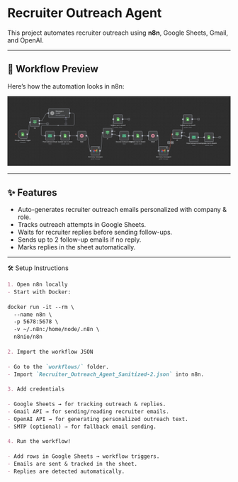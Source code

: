 # Recruiter Outreach Agent 

This project automates recruiter outreach using **n8n**, Google Sheets, Gmail, and OpenAI.  

---

## 🚀 Workflow Preview  

Here’s how the automation looks in n8n:  

![Recruiter Outreach Workflow](./screenshots/workflow.png)

---

## ✨ Features  

- Auto-generates recruiter outreach emails personalized with company & role.  
- Tracks outreach attempts in Google Sheets.  
- Waits for recruiter replies before sending follow-ups.  
- Sends up to 2 follow-up emails if no reply.  
- Marks replies in the sheet automatically.  

---

 🛠 Setup Instructions  

```markdown
1. Open n8n locally  
- Start with Docker: 

docker run -it --rm \
  --name n8n \
  -p 5678:5678 \
  -v ~/.n8n:/home/node/.n8n \
  n8nio/n8n

2. Import the workflow JSON  

- Go to the `workflows/` folder.  
- Import `Recruiter_Outreach_Agent_Sanitized-2.json` into n8n.

3. Add credentials  

- Google Sheets → for tracking outreach & replies.  
- Gmail API → for sending/reading recruiter emails.  
- OpenAI API → for generating personalized outreach text.  
- SMTP (optional) → for fallback email sending.  

4. Run the workflow!  

- Add rows in Google Sheets → workflow triggers.  
- Emails are sent & tracked in the sheet.  
- Replies are detected automatically.  





